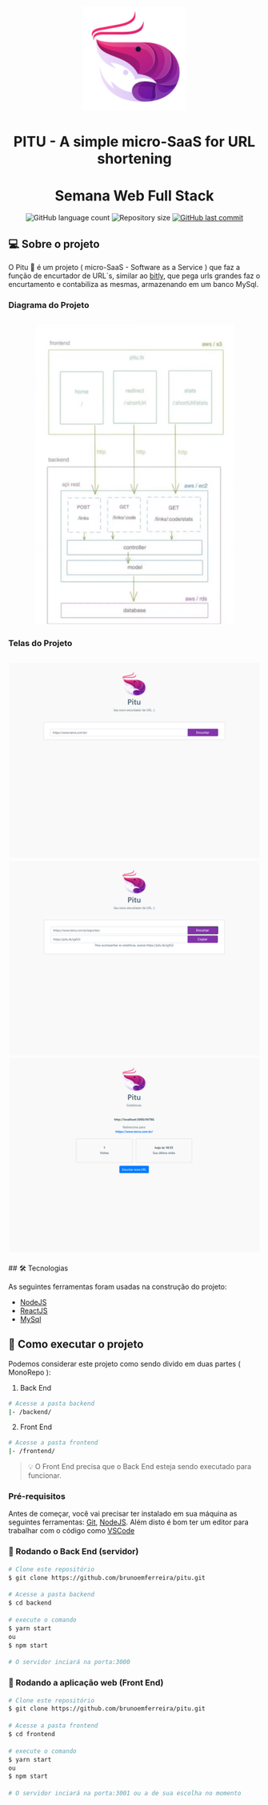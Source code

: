 <h1 align="center">
    <img alt="pitulogo" title="#pitulogo" src="./assets/logo.png" />
</h1>

<h1 align="center">PITU - A simple micro-SaaS for URL shortening</h1>
<h1 align="center">Semana Web Full Stack</h1>

<p align="center">
  <img alt="GitHub language count" src="https://img.shields.io/github/languages/count/brunoemferreira/pitu?color=%2304D361">

 <img alt="Repository size" src="https://img.shields.io/github/repo-size/brunoemferreira/pitu">

  <a href="https://github.com/tgmarinho/nlw1/commits/master">
    <img alt="GitHub last commit" src="https://img.shields.io/github/last-commit/brunoemferreira/pitu">
  </a>

</p>

## 💻 Sobre o projeto

O Pitu 🦐 é um projeto ( micro-SaaS - Software as a Service ) que faz a função de encurtador de URL´s, similar ao
[bitly](https://bitly.com/), que pega urls grandes faz o encurtamento e contabiliza as mesmas, armazenando em um banco MySql.

### Diagrama do Projeto

<h2 align="center">
    <img width="400px" alt="Diagrama" title="#Diagrama" src="./assets/diagrama.png" />
</h2>

### Telas do Projeto

<h2 align="center">
    <img width="500px" alt="tela1" title="#tela1" src="./assets/tela1.png" />
    <img width="500px" alt="tela2" title="#tela2" src="./assets/tela2.png" />
    <img width="500px" alt="tela3" title="#tela3" src="./assets/tela3.png" />
</h2>
## 🛠 Tecnologias

As seguintes ferramentas foram usadas na construção do projeto:

- [NodeJS](https://nodejs.org/en/)
- [ReactJS](https://pt-br.reactjs.org/)
- [MySql](https://www.mysql.com/products/community/)

## 🚀 Como executar o projeto

Podemos considerar este projeto como sendo divido em duas partes ( MonoRepo ):

1. Back End

```bash
# Acesse a pasta backend
|- /backend/
```

2. Front End

```bash
# Acesse a pasta frontend
|- /frontend/
```

> 💡 O Front End precisa que o Back End esteja sendo executado para funcionar.

### Pré-requisitos

Antes de começar, você vai precisar ter instalado em sua máquina as seguintes ferramentas:
[Git](https://git-scm.com), [NodeJS]().
Além disto é bom ter um editor para trabalhar com o código como [VSCode]()

### 🎲 Rodando o Back End (servidor)

```bash
# Clone este repositório
$ git clone https://github.com/brunoemferreira/pitu.git

# Acesse a pasta backend
$ cd backend

# execute o comando
$ yarn start
ou
$ npm start

# O servidor inciará na porta:3000
```

### 🧭 Rodando a aplicação web (Front End)

```bash
# Clone este repositório
$ git clone https://github.com/brunoemferreira/pitu.git

# Acesse a pasta frontend
$ cd frontend

# execute o comando
$ yarn start
ou
$ npm start

# O servidor inciará na porta:3001 ou a de sua escolha no momento
```
